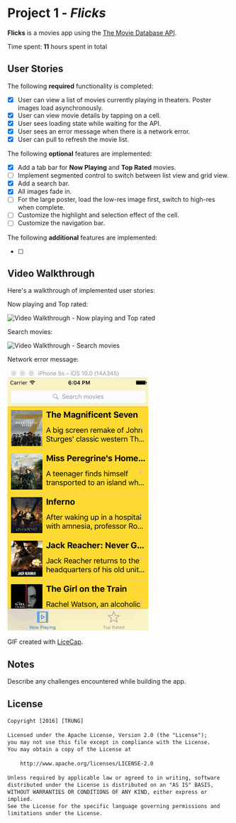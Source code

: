 # Project 1 - *Flicks*

**Flicks** is a movies app using the [The Movie Database API](https://www.themoviedb.org/documentation/api).

Time spent: **11** hours spent in total

## User Stories

The following **required** functionality is completed:

- [x] User can view a list of movies currently playing in theaters. Poster images load asynchronously.
- [x] User can view movie details by tapping on a cell.
- [x] User sees loading state while waiting for the API.
- [x] User sees an error message when there is a network error.
- [x] User can pull to refresh the movie list.

The following **optional** features are implemented:

- [x] Add a tab bar for **Now Playing** and **Top Rated** movies.
- [ ] Implement segmented control to switch between list view and grid view.
- [x] Add a search bar.
- [x] All images fade in.
- [ ] For the large poster, load the low-res image first, switch to high-res when complete.
- [ ] Customize the highlight and selection effect of the cell.
- [ ] Customize the navigation bar.

The following **additional** features are implemented:

- [ ]

## Video Walkthrough

Here's a walkthrough of implemented user stories:

Now playing and Top rated:

<img src='https://github.com/khanhtrung/Week01_Flicks/blob/master/Walkthrough/Flicks_01_Main.gif' title='Video Walkthrough - Now playing and Top rated' width='' alt='Video Walkthrough - Now playing and Top rated' />


Search movies:

<img src='https://github.com/khanhtrung/Week01_Flicks/blob/master/Walkthrough/Flicks_02_Search.gif' title='Video Walkthrough - Search movies' width='' alt='Video Walkthrough - Search movies' />


Network error message:

<img src='https://github.com/khanhtrung/Week01_Flicks/blob/master/Walkthrough/Flicks_03_Network_error.gif' title='Video Walkthrough - Network error message' width='' alt='Video Walkthrough - Network error message' />

GIF created with [LiceCap](http://www.cockos.com/licecap/).

## Notes

Describe any challenges encountered while building the app.

## License

    Copyright [2016] [TRUNG]

    Licensed under the Apache License, Version 2.0 (the "License");
    you may not use this file except in compliance with the License.
    You may obtain a copy of the License at

        http://www.apache.org/licenses/LICENSE-2.0

    Unless required by applicable law or agreed to in writing, software
    distributed under the License is distributed on an "AS IS" BASIS,
    WITHOUT WARRANTIES OR CONDITIONS OF ANY KIND, either express or implied.
    See the License for the specific language governing permissions and
    limitations under the License.
